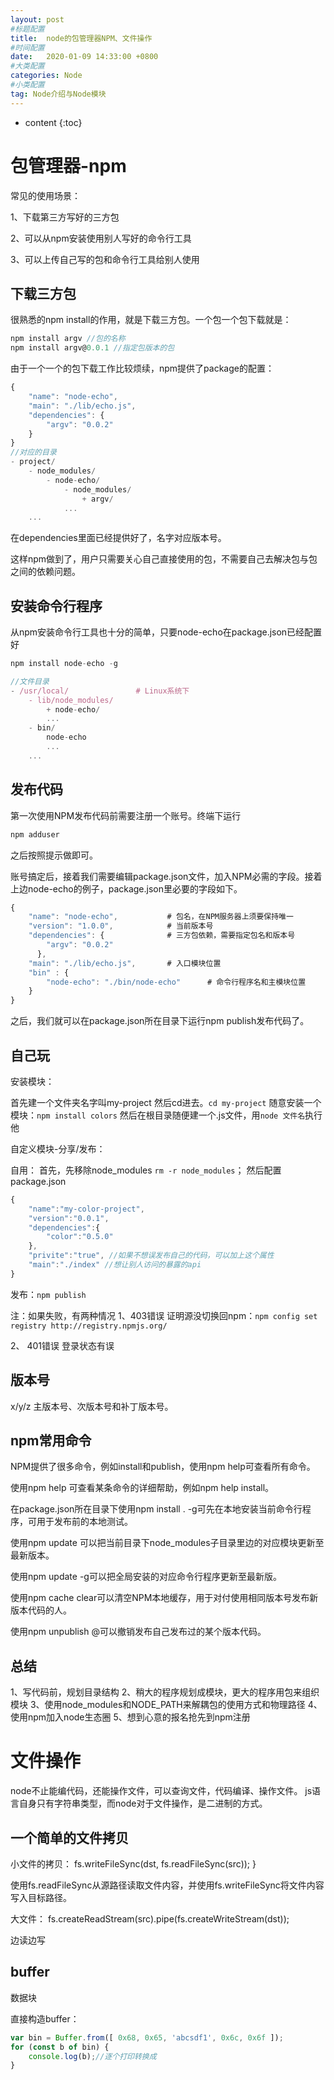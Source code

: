 ```yaml
---
layout: post
#标题配置
title:  node的包管理器NPM、文件操作
#时间配置
date:   2020-01-09 14:33:00 +0800
#大类配置
categories: Node
#小类配置
tag: Node介绍与Node模块
---
```


* content
{:toc}

包管理器-npm
=====

常见的使用场景：

1、下载第三方写好的三方包

2、可以从npm安装使用别人写好的命令行工具

3、可以上传自己写的包和命令行工具给别人使用

下载三方包
------
很熟悉的npm install的作用，就是下载三方包。一个包一个包下载就是：
```js
npm install argv //包的名称
npm install argv@0.0.1 //指定包版本的包
```
由于一个一个的包下载工作比较烦续，npm提供了package的配置：
```js
{
    "name": "node-echo",
    "main": "./lib/echo.js",
    "dependencies": {
        "argv": "0.0.2"
    }
}
//对应的目录
- project/
    - node_modules/
        - node-echo/
            - node_modules/
                + argv/
            ...
    ...
```
在dependencies里面已经提供好了，名字对应版本号。

这样npm做到了，用户只需要关心自己直接使用的包，不需要自己去解决包与包之间的依赖问题。

安装命令行程序
--------
从npm安装命令行工具也十分的简单，只要node-echo在package.json已经配置好
```js
npm install node-echo -g

//文件目录
- /usr/local/               # Linux系统下
    - lib/node_modules/
        + node-echo/
        ...
    - bin/
        node-echo
        ...
    ...
```

发布代码
-----

第一次使用NPM发布代码前需要注册一个账号。终端下运行
```js
npm adduser
```
之后按照提示做即可。

账号搞定后，接着我们需要编辑package.json文件，加入NPM必需的字段。接着上边node-echo的例子，package.json里必要的字段如下。
```js
{
    "name": "node-echo",           # 包名，在NPM服务器上须要保持唯一
    "version": "1.0.0",            # 当前版本号
    "dependencies": {              # 三方包依赖，需要指定包名和版本号
        "argv": "0.0.2"
      },
    "main": "./lib/echo.js",       # 入口模块位置
    "bin" : {
        "node-echo": "./bin/node-echo"      # 命令行程序名和主模块位置
    }
}
```
之后，我们就可以在package.json所在目录下运行npm publish发布代码了。

自己玩
------

安装模块：

首先建一个文件夹名字叫my-project
然后cd进去。`cd my-project`
随意安装一个模块：`npm install colors`
然后在根目录随便建一个.js文件，用`node 文件名`执行他

自定义模块-分享/发布：

自用：
首先，先移除node_modules `rm -r node_modules`；
然后配置package.json 
```js
{
    "name":"my-color-project",
    "version":"0.0.1",
    "dependencies":{
        "color":"0.5.0"
    },
    "privite":"true", //如果不想误发布自己的代码，可以加上这个属性
    "main":"./index" //想让别人访问的暴露的api
}
```
发布：`npm publish`

注：如果失败，有两种情况
1、403错误
证明源没切换回npm：`npm config set registry http://registry.npmjs.org/`

2、 401错误
登录状态有误


版本号
----
x/y/z 主版本号、次版本号和补丁版本号。

npm常用命令
-----
NPM提供了很多命令，例如install和publish，使用npm help可查看所有命令。

使用npm help <command>可查看某条命令的详细帮助，例如npm help install。

在package.json所在目录下使用npm install . -g可先在本地安装当前命令行程序，可用于发布前的本地测试。

使用npm update <package>可以把当前目录下node_modules子目录里边的对应模块更新至最新版本。

使用npm update <package> -g可以把全局安装的对应命令行程序更新至最新版。

使用npm cache clear可以清空NPM本地缓存，用于对付使用相同版本号发布新版本代码的人。

使用npm unpublish <package>@<version>可以撤销发布自己发布过的某个版本代码。

总结
-----
1、写代码前，规划目录结构
2、稍大的程序规划成模块，更大的程序用包来组织模块
3、使用node_modules和NODE_PATH来解耦包的使用方式和物理路径
4、使用npm加入node生态圈
5、想到心意的报名抢先到npm注册


文件操作
=======
node不止能编代码，还能操作文件，可以查询文件，代码编译、操作文件。
js语言自身只有字符串类型，而node对于文件操作，是二进制的方式。

一个简单的文件拷贝
-----

小文件的拷贝： fs.writeFileSync(dst, fs.readFileSync(src));
}

使用fs.readFileSync从源路径读取文件内容，并使用fs.writeFileSync将文件内容写入目标路径。

大文件：  fs.createReadStream(src).pipe(fs.createWriteStream(dst));

边读边写

buffer
------
数据块

直接构造buffer：
```js
var bin = Buffer.from([ 0x68, 0x65, 'abcsdf1', 0x6c, 0x6f ]);
for (const b of bin) {
    console.log(b);//逐个打印转换成
}
```





